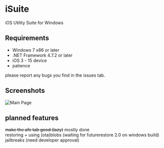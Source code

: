 # iSuite
iOS Utility Suite for Windows

## Requirements  
 - Windows 7 x86 or later
 - .NET Framework 4.7.2 or later
 - iOS 3 - 15 device 
 - patience
 
please report any bugs you find in the issues tab.

## Screenshots
![Main Page](https://user-images.githubusercontent.com/48113593/160524806-0ca65bda-4a50-40a6-a47d-27205b63163d.png)

## planned features  
~~make the afc tab good (lazy)~~ mostly done  
restoring + using (ota)blobs (waiting for futurerestore 2.0 on windows build)  
jailbreaks (need developer approval)  

